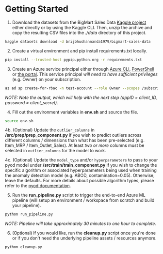 # Getting Started

1. Download the datasets from the BigMart Sales Data [Kaggle project](https://www.kaggle.com/datasets/brijbhushannanda1979/bigmart-sales-data) either directly or by using the Kaggle CLI. Then, unzip the archive and copy the resulting CSV files into the *./data* directory of this project. 

```sh 
kaggle datasets download -d brijbhushannanda1979/bigmart-sales-data
```

2. Create a virtual environment and pip install requirements.txt locally.

```sh 
pip install --trusted-host pypip.python.org -r requirements.txt
```

3. Create an Azure service principal either through [Azure CLI](https://learn.microsoft.com/en-us/cli/azure/create-an-azure-service-principal-azure-cli), [PowerShell](https://learn.microsoft.com/en-us/azure/active-directory/develop/howto-authenticate-service-principal-powershell) or [the portal](https://learn.microsoft.com/en-us/azure/active-directory/develop/howto-create-service-principal-portal). This service principal *will need to have sufficient privileges* (e.g. Owner) on your subscription.

```sh 
az ad sp create-for-rbac -n test-account --role Owner --scopes /subscriptions/<subscription_ID>
```

*NOTE: Note the output, which will help with the next step (appID = client_ID, password = client_secret).*

4. Fill out the environment variables in **env.sh** and source the file.

```sh 
source env.sh
```

4b. (Optional) Update the `outlier_columns` in **/src/prep/prep_component.py** if you wish to predict outliers across different columns / dimensions than what has been pre-selected (e.g. Item_MRP / Item_Outlet_Sales). At least *two or more* columns must be selected in `outlier_columns` for the model to work. 

4c. (Optional) Update the `model_type` and/or `hyperparameters` to pass to your pyod model under **/src/train/train_component.py** if you wish to change the specific algorithm or associated hyperparameters being used when training the anomaly detection model (e.g. ABOD, contamination=0.05). Otherwise, leave the defaults. For more details about possible algorithm types, please refer to the [pyod documentation](https://pyod.readthedocs.io/en/latest/pyod.models.html).

5. Run the **run_pipeline.py** script to trigger the end-to-end Azure ML pipeline (will setup an environment / workspace from scratch and build your pipeline).

```sh
python run_pipeline.py
```

*NOTE: Pipeline will take approximately 30 minutes to one hour to complete.*

6. (Optional) If you would like, run the **cleanup.py** script once you're done or if you don't need the underlying pipeline assets / resources anymore.

```sh
python cleanup.py
```
